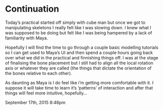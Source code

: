 <h1>Continuation</h1>
<p>Today&rsquo;s practical started off simply with cube man but once we got to manipulating skeletons I really felt like I was slowing down. I knew what I was supposed to be doing but felt like I was being hampered by a lack of familiarity with Maya.</p>

<p>Hopefully I will find the time to go through a couple basic modelling tutorials so I can get used to Maya&rsquo;s UI and then spend a couple hours going back over what we did in the practical and finnishing things off. I was at the stage of finalising the bone placement but I still had to align all the local rotation axis or whatever they are called (the things that dictate the orientation of the bones relative to each other).</p>

<p>As daunting as Maya is I do feel like i&rsquo;m getting more comfortable with it. I suppose it will take time to learn it&rsquo;s &lsquo;patterns&rsquo; of interaction and after that things will feel more intuitive, hopefully&hellip;</p>

<div id="footer">
<span id="timestamp"> September 17th, 2015 8:46pm </span>
</div>